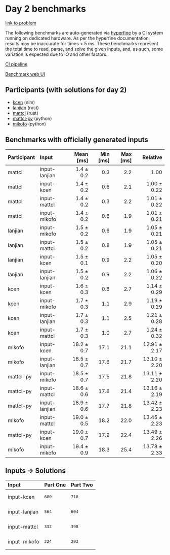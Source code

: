 # Day 2 benchmarks

[link to problem](https://adventofcode.com/2024/day/2)

The following benchmarks are auto-generated via
[hyperfine](https://github.com/sharkdp/hyperfine) by a CI system running on
dedicated hardware. As per the hyperfine documentation, results may be
inaccurate for times < 5 ms. These benchmarks represent the total time to read,
parse, and solve the given inputs, and, as such, some variation is expected due
to IO and other factors.

[CI pipeline](http://ci.papercode.net:8080/teams/main/pipelines/aoc2024)

[Benchmark web UI](https://aoc.ancalagon.black)


## Participants (with solutions for day 2)

- [kcen](https://github.com/kcen/aoc2024) (nim)
- [lanjian](https://github.com/lanjian/aoc-2024) (rust)
- [mattcl](https://github.com/mattcl/aoc2024) (rust)
- [mattcl-py](https://github.com/mattcl/aoc2024-py) (python)
- [mikofo](https://github.com/mikofo/aoc2024) (python)


## Benchmarks with officially generated inputs

| Participant | Input | Mean [ms] | Min [ms] | Max [ms] | Relative |
|:---|:---|---:|---:|---:|---:|
| mattcl | input-lanjian | 1.4 ± 0.2 | 0.3 | 2.2 | 1.00 |
| mattcl | input-kcen | 1.4 ± 0.2 | 0.6 | 2.1 | 1.00 ± 0.22 |
| mattcl | input-mattcl | 1.4 ± 0.2 | 0.3 | 2.2 | 1.01 ± 0.22 |
| mattcl | input-mikofo | 1.4 ± 0.2 | 0.6 | 1.9 | 1.01 ± 0.21 |
| lanjian | input-mikofo | 1.5 ± 0.2 | 0.6 | 1.9 | 1.05 ± 0.21 |
| lanjian | input-mattcl | 1.5 ± 0.2 | 0.8 | 1.9 | 1.05 ± 0.21 |
| lanjian | input-kcen | 1.5 ± 0.1 | 0.9 | 2.2 | 1.05 ± 0.20 |
| lanjian | input-lanjian | 1.5 ± 0.2 | 0.9 | 2.2 | 1.06 ± 0.22 |
| kcen | input-kcen | 1.6 ± 0.3 | 0.6 | 2.7 | 1.14 ± 0.29 |
| kcen | input-mikofo | 1.7 ± 0.3 | 1.1 | 2.9 | 1.19 ± 0.29 |
| kcen | input-lanjian | 1.7 ± 0.3 | 1.1 | 2.5 | 1.21 ± 0.28 |
| kcen | input-mattcl | 1.7 ± 0.3 | 1.0 | 2.7 | 1.24 ± 0.32 |
| mikofo | input-kcen | 18.2 ± 0.7 | 17.1 | 21.1 | 12.91 ± 2.17 |
| mikofo | input-lanjian | 18.5 ± 0.7 | 17.6 | 21.7 | 13.10 ± 2.20 |
| mattcl-py | input-mikofo | 18.5 ± 0.7 | 17.5 | 21.8 | 13.11 ± 2.20 |
| mattcl-py | input-mattcl | 18.6 ± 0.6 | 17.6 | 21.4 | 13.16 ± 2.19 |
| mattcl-py | input-lanjian | 18.9 ± 0.6 | 17.7 | 21.8 | 13.42 ± 2.23 |
| mikofo | input-mattcl | 19.0 ± 0.5 | 18.2 | 22.0 | 13.45 ± 2.23 |
| mattcl-py | input-kcen | 19.0 ± 0.7 | 17.9 | 22.4 | 13.49 ± 2.26 |
| mikofo | input-mikofo | 19.4 ± 0.9 | 18.3 | 25.4 | 13.78 ± 2.33 |


## Inputs -> Solutions

| Input | Part One | Part Two |
|:---|:---|:---|
|input-kcen|<pre>680</pre>|<pre>710</pre>|
|input-lanjian|<pre>564</pre>|<pre>604</pre>|
|input-mattcl|<pre>332</pre>|<pre>398</pre>|
|input-mikofo|<pre>224</pre>|<pre>293</pre>|